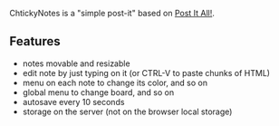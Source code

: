 ChtickyNotes is a "simple post-it" based on [Post It All!](https://github.com/txusko/PostItAll).

## Features

- notes movable and resizable
- edit note by just typing on it (or CTRL-V to paste chunks of HTML)
- menu on each note to change its color, and so on
- global menu to change board, and so on
- autosave every 10 seconds
- storage on the server (not on the browser local storage)

